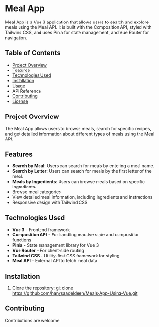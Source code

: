 # Meal App

Meal App is a Vue 3 application that allows users to search and explore meals using the Meal API. It is built with the Composition API, styled with Tailwind CSS, and uses Pinia for state management, and Vue Router for navigation.

## Table of Contents

- [Project Overview](#project-overview)
- [Features](#features)
- [Technologies Used](#technologies-used)
- [Installation](#installation)
- [Usage](#usage)
- [API Reference](#api-reference)
- [Contributing](#contributing)
- [License](#license)

## Project Overview

The Meal App allows users to browse meals, search for specific recipes, and get detailed information about different types of meals using the Meal API.

## Features

- **Search by Meal**: Users can search for meals by entering a meal name.
- **Search by Letter**: Users can search for meals by the first letter of the meal.
- **Meals by Ingredients**: Users can browse meals based on specific ingredients.
- Browse meal categories
- View detailed meal information, including ingredients and instructions
- Responsive design with Tailwind CSS

## Technologies Used

- **Vue 3** - Frontend framework
- **Composition API** - For handling reactive state and composition functions
- **Pinia** - State management library for Vue 3
- **Vue Router** - For client-side routing
- **Tailwind CSS** - Utility-first CSS framework for styling
- **Meal API** - External API to fetch meal data

## Installation

1. Clone the repository:
   git clone https://github.com/hanysaadeldeen/Meals-App-Using-Vue.git

## Contributing

Contributions are welcome!
